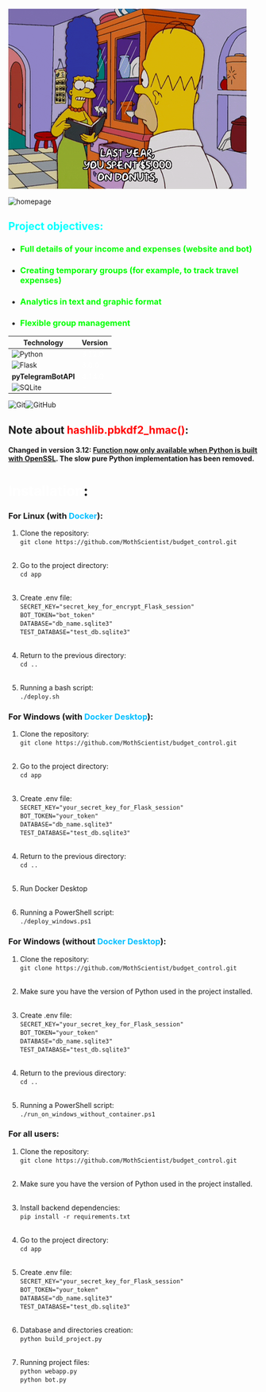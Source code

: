 ![GIF](presentation/budget_donuts.gif)

<image src="presentation/homepage.png" alt="homepage">

## <font color="cyan">Project objectives:</font>
- ### <font color="lime">Full details of your income and expenses (website and bot)</font>
- ### <font color="lime">Creating temporary groups (for example, to track travel expenses)</font>
- ### <font color="lime">Analytics in text and graphic format</font>
- ### <font color="lime">Flexible group management</font>


| Technology             | Version                           |
|------------------------|-----------------------------------|
| ![Python](https://img.shields.io/badge/python-3670A0?style=for-the-badge&logo=python&logoColor=ffdd54)         | <font color="white">3.12.0</font> |
| ![Flask](https://img.shields.io/badge/flask-%23000.svg?style=for-the-badge&logo=flask&logoColor=white)          | <font color="white">3.0.0</font>  |
| **pyTelegramBotAPI**   | <font color="white">4.14.0</font> |
| ![SQLite](https://img.shields.io/badge/sqlite-%2307405e.svg?style=for-the-badge&logo=sqlite&logoColor=white)         | <font color="white">-</font>      |


![Git](https://img.shields.io/badge/git-%23F05033.svg?style=for-the-badge&logo=git&logoColor=white)![GitHub](https://img.shields.io/badge/github-%23121011.svg?style=for-the-badge&logo=github&logoColor=white)

## Note about <font color="red">hashlib.pbkdf2_hmac()</font>: 
#### Changed in version 3.12: <u>Function now only available when Python is built with OpenSSL</u>. The slow pure Python implementation has been removed.

# <font color="white">Installation</font>:
### For Linux (with <font color="DeepSkyBlue">Docker</font>):
1. Clone the repository:</br>
```git clone https://github.com/MothScientist/budget_control.git``` </br></br>

2. Go to the project directory:</br>
```cd app``` </br></br>

3. Create .env file: </br>
```SECRET_KEY="secret_key_for_encrypt_Flask_session"```</br>
```BOT_TOKEN="bot_token"```</br>
```DATABASE="db_name.sqlite3"```</br>
```TEST_DATABASE="test_db.sqlite3"```</br></br>

4. Return to the previous directory:</br>
```cd ..``` </br></br>

5. Running a bash script: </br> 
```./deploy.sh``` </br>

### For Windows (with <font color="DeepSkyBlue">Docker Desktop</font>):
1. Clone the repository: </br>
```git clone https://github.com/MothScientist/budget_control.git``` </br></br>

2. Go to the project directory:</br>
```cd app``` </br></br>

3. Create .env file: </br>
```SECRET_KEY="your_secret_key_for_Flask_session"```</br>
```BOT_TOKEN="your_token"```</br>
```DATABASE="db_name.sqlite3"```</br>
```TEST_DATABASE="test_db.sqlite3"```</br></br>

4. Return to the previous directory:</br>
```cd ..```</br></br>

5. Run Docker Desktop</br></br>

6. Running a PowerShell script: </br> 
```./deploy_windows.ps1``` </br>

### For Windows (without <font color="DeepSkyBlue">Docker Desktop</font>):
1. Clone the repository: </br>
```git clone https://github.com/MothScientist/budget_control.git``` </br></br>

2. Make sure you have the version of Python used in the project installed. </br></br>

3. Create .env file: </br>
```SECRET_KEY="your_secret_key_for_Flask_session"```</br>
```BOT_TOKEN="your_token"```</br>
```DATABASE="db_name.sqlite3"```</br>
```TEST_DATABASE="test_db.sqlite3"```</br></br>

4. Return to the previous directory:</br>
```cd ..``` </br></br>

5. Running a PowerShell script: </br> 
```./run_on_windows_without_container.ps1``` </br>

### For all users:
1. Clone the repository: </br>
```git clone https://github.com/MothScientist/budget_control.git``` </br></br>

2. Make sure you have the version of Python used in the project installed. </br></br>

3. Install backend dependencies: </br> 
```pip install -r requirements.txt``` </br></br>

4. Go to the project directory:</br>
```cd app``` </br></br>

5. Create .env file: </br>
```SECRET_KEY="your_secret_key_for_Flask_session"```</br>
```BOT_TOKEN="your_token"```</br>
```DATABASE="db_name.sqlite3"```</br>
```TEST_DATABASE="test_db.sqlite3"```</br></br>

6. Database and directories creation: </br> 
```python build_project.py``` </br></br>

7. Running project files: </br>
```python webapp.py``` </br>
```python bot.py``` </br></br>
